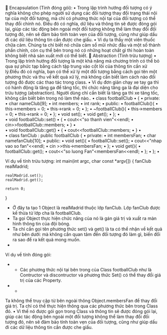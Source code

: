 	Encapsulation (Tính đóng gói): 
•	Trong lập trình hướng đối tượng có ý nghĩa không cho phép người sử dụng các đối tượng thay đổi trạng thái nội tại của một đối tượng, mà chỉ có phương thức nội tại của đối tượng có thể thay đổi chính nó. Điều đó có nghĩa, dữ liệu và thông tin sẽ được đóng gói lại, giúp các tác động bên ngoài một đối tượng không thể làm thay đổi đối tượng đó, nên sẽ đảm bảo tính toàn vẹn của đối tượng, cũng như giúp dấu đi các dữ liệu thông tin cần được che giấu.
•	Ví dụ ta thấy một viên thuốc chữa cảm. Chúng ta chỉ biết nó chữa cảm sổ mũi nhức đầu và một số thành phần chính, còn cụ thể bên trong nó có những hoạt chất gì thì hoàn toàn không biết nhà sản xuất mới có thể biết.
	Abstraction (Tính trừu tượng) 
•	Trong lập trình hướng đối tượng là một khả năng mà chương trình có thể bỏ qua sự phức tạp bằng cách tập trung vào cốt lõi của thông tin cần xử lý.Điều đó có nghĩa, bạn có thể xử lý một đối tượng bằng cách gọi tên một phương thức và thu về kết quả xử lý, mà không cần biết làm cách nào đối tượng đó được các thao tác trong class.
•	Ví dụ đơn giản chạy xe tay ga thì có hành động là tăng ga để tăng tốc, thì chức năng tăng ga là đại diện cho trừu tượng (abstraction). Người dùng chỉ cần biết là tăng ga thì xe tăng tốc, không cần biết bên trong nó làm thế nào..
•	class footballClub
•	    {
•	    private:
•	        char nameClub[9];
•	        int members;
•	        int rank;
•	    public:
•	        footballClub(){
•	            this->members = 0;
•	            this->rank = 0;
•	        };
•	        ~footballClub(){
•	            this->members = 0;
•	            this->rank = 0;
•	        };
•	        void set();
•	        void get();
•	    };
•	    
•	    void footballClub::set()
•	    {
•	        cout<<"so thanh vien"<<endl;
•	        cin>>footballClub::members;
•	    }
•	    
•	    void footballClub::get()
•	    {
•	        cout<<footballClub::members;
•	    }
•	
•	    class fanClub : public footballClub {
•	        private:
•	        int membersFan;
•	        char namefanClub[10];
•	        public:
•	        void set(){
•	            footballClub::set();
•	            cout<<"nhap vao so fan"<<endl;
•	            cin >>this->membersFan;
•	        };
•	        void get(){
•	            footballClub::get();
•	            cout<<"so luong Fan"<<this->membersFan<<endl;
•	        };
•	    };
•	

Ví dụ về tính trừu tượng:
int main(int argc, char const *argv[])
{
    fanClub realMadrid;

    realMadrid.set();
    realMadrid.get();
    
    return 0;
}
-	Ở đây ta tạo  1 Object là realMadrid thuộc lớp fanClub. Lớp fanClub được kế thừa từ lớp cha là footballClub.
-	Ta gọi Object thực hiện chức năng của nó là gán giá trị và xuất ra màn hình thông tin của đội bóng.
-	Ta chỉ cần gọi tên phương thức set() và get() là ta có thể nhận về kết quả như bên dưới: mà không cần quan tâm đến đối tượng đó  làm gì, biến đổi ra sao để ra kết quả mong muốn.
-	 

Ví dụ về tính đóng gói:
-	- Các phương thức nội tại bên trong của Class footballClub như là Contructor và discontructor và phương thức Set() có thể thay đổi giá trị của các Property.
-	-  

Ta không thể truy cập từ bên ngoài thông Object.membersFan để thay đổi giá trị. Ta chỉ có thể thực hiện thông qua các phương thức bên trong Class đó.
•	Vì thế nó được gói gọn trong  Class và thông tin sẽ được đóng gói lại, giúp các tác động bên ngoài một đối tượng không thể làm thay đổi đối tượng đó, nên sẽ đảm bảo tính toàn vẹn của đối tượng, cũng như giúp dấu đi các dữ liệu thông tin cần được che giấu.
